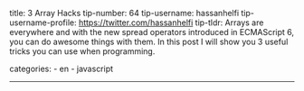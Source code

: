 title: 3 Array Hacks tip-number: 64 tip-username: hassanhelfi tip-username-profile: https://twitter.com/hassanhelfi tip-tldr: Arrays are everywhere and with the new spread operators introduced in ECMAScript 6, you can do awesome things with them. In this post I will show you 3 useful tricks you can use when programming.

categories: - en - javascript

------------------------------------------------------------------------

